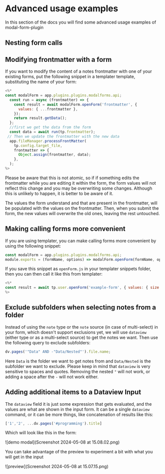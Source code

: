 # Advanced usage examples

In this section of the docs you will find some advanced usage examples of modal-form-plugin

## Nesting form calls

## Modifying frontmatter with a form

If you want to modify the content of a notes frontmatter with one of your existing forms, put the following
snippet in a templater template, substituting the name of your form:

```javascript
<%*
const modalForm = app.plugins.plugins.modalforms.api;
  const run = async (frontmatter) => {
    const result = await modalForm.openForm('frontmatter', {
      values: { ...frontmatter },
    });
    return result.getData();
  };
  //first we get the data from the form
  const data = await run(tp.frontmatter);
 // Then we update the frontmatter with the new data
  app.fileManager.processFrontMatter(
    tp.config.target_file,
    frontmatter => {
      Object.assign(frontmatter, data);
    },
  );
%>
```

Please be aware that this is not atomic, so if if something edits the frontmatter while you are editing it within the form,
the form values will not reflect this change and you may be overwriting some changes. Although this is unlikely to happen, it is better to be aware of it.

The values the form understand and that are present in the frontmatter, will be populated with the values on the frontmatter.
Then, when you submit the form, the new values will overwrite the old ones, leaving the rest untouched.

## Making calling forms more convenient

If you are using templater, you can make calling forms more convenient by using the following snippet:

```js
const modalForm = app.plugins.plugins.modalforms.api;
module.exports = (formName, options) => modalForm.openForm(formName, options);
```

If you save this snippet as `openForm.js` in your templater snippets folder, then you can then call it like this from templater:

```js
<%*
const result = await tp.user.openForm('example-form', { values: { size: 'large' }});
%>
```

## Exclude subfolders when selecting notes from a folder

Instead of using the `note` type or the `note` source (in case of multi-select) in your form, which doesn't support exclusions yet, we will use `dataview` (either type or as a multi-select source) to get the notes we want.
Then use the following query to exclude subfolders:

```js
dv.pages('"Data" AND -"Data/Nested"').file.name;
```

Here `Data` is the folder we want to get notes from and `Data/Nested` is the subfolder we want to exclude.
Please keep in mind that `dataview` is very sensitive to spaces and quotes. Removing the nested `"` will not work, or adding a space after the `-` will not work either.

## Adding additional items to a Dataview Input

The `dataview` field it is just some expression that gets evaluated, and the values are what are shown in the input form.
It can be a single `dataview` command, or it can be more things, like concatenation of results like this:

```ts
['1','2', ...dv.pages('#programming').title]
```

Which will look like this in the form:

![demo modal](Screenshot 2024-05-08 at 15.08.02.png)

You can take advantage of the preview to experiment a bit with what you will get in the input

![preview](Screenshot 2024-05-08 at 15.07.15.png)
